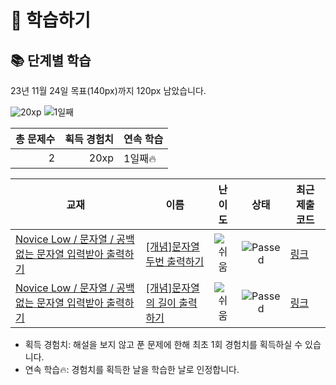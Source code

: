 # 📖 학습하기

## 📚 단계별 학습
23년 11월 24일 목표(140px)까지 120px 남았습니다.

![20xp](https://img.shields.io/badge/EXP-20xp-%235cb85c.svg?for-the-badge)
![1일째](https://img.shields.io/badge/연속학습-1일째-%23E34F26.svg?for-the-badge)

|총 문제수|획득 경험치|연속 학습|
|---:|---:|---|
2|20xp|1일째🔥|

|교재|이름|난이도|상태|최근 제출 코드|
|---|---|:---:|:---:|---|
|[Novice Low / 문자열 / 공백없는 문자열 입력받아 출력하기](https://www.codetree.ai/missions?missionId=4)|[[개념]문자열 두번 출력하기](https://www.codetree.ai/missions/4/problems/print-string-twice)|![쉬움][easy]|![Passed][passed]|[링크](https://github.com/PupCat/codetree-TILs/blob/main/231124/%EB%AC%B8%EC%9E%90%EC%97%B4%20%EB%91%90%EB%B2%88%20%EC%B6%9C%EB%A0%A5%ED%95%98%EA%B8%B0/print-string-twice.c)|
|[Novice Low / 문자열 / 공백없는 문자열 입력받아 출력하기](https://www.codetree.ai/missions?missionId=4)|[[개념]문자열의 길이 출력하기](https://www.codetree.ai/missions/4/problems/print-string's-range)|![쉬움][easy]|![Passed][passed]|[링크](https://github.com/PupCat/codetree-TILs/blob/main/231124/%EB%AC%B8%EC%9E%90%EC%97%B4%EC%9D%98%20%EA%B8%B8%EC%9D%B4%20%EC%B6%9C%EB%A0%A5%ED%95%98%EA%B8%B0/print-string's-range.c)|


* 획득 경험치: 해설을 보지 않고 푼 문제에 한해 최초 1회 경험치를 획득하실 수 있습니다.
* 연속 학습:fire:: 경험치를 획득한 날을 학습한 날로 인정합니다.










[b5]: https://img.shields.io/badge/Bronze_5-%235D3E31.svg
[b4]: https://img.shields.io/badge/Bronze_4-%235D3E31.svg
[b3]: https://img.shields.io/badge/Bronze_3-%235D3E31.svg
[b2]: https://img.shields.io/badge/Bronze_2-%235D3E31.svg
[b1]: https://img.shields.io/badge/Bronze_1-%235D3E31.svg
[s5]: https://img.shields.io/badge/Silver_5-%23394960.svg
[s4]: https://img.shields.io/badge/Silver_4-%23394960.svg
[s3]: https://img.shields.io/badge/Silver_3-%23394960.svg
[s2]: https://img.shields.io/badge/Silver_2-%23394960.svg
[s1]: https://img.shields.io/badge/Silver_1-%23394960.svg
[g5]: https://img.shields.io/badge/Gold_5-%23FFC433.svg
[g4]: https://img.shields.io/badge/Gold_4-%23FFC433.svg
[g3]: https://img.shields.io/badge/Gold_3-%23FFC433.svg
[g2]: https://img.shields.io/badge/Gold_2-%23FFC433.svg
[g1]: https://img.shields.io/badge/Gold_1-%23FFC433.svg
[p5]: https://img.shields.io/badge/Platinum_5-%2376DDD8.svg
[p4]: https://img.shields.io/badge/Platinum_4-%2376DDD8.svg
[p3]: https://img.shields.io/badge/Platinum_3-%2376DDD8.svg
[p2]: https://img.shields.io/badge/Platinum_2-%2376DDD8.svg
[p1]: https://img.shields.io/badge/Platinum_1-%2376DDD8.svg
[passed]: https://img.shields.io/badge/Passed-%23009D27.svg
[failed]: https://img.shields.io/badge/Failed-%23D24D57.svg
[easy]: https://img.shields.io/badge/쉬움-%235cb85c.svg?for-the-badge
[medium]: https://img.shields.io/badge/보통-%23FFC433.svg?for-the-badge
[hard]: https://img.shields.io/badge/어려움-%23D24D57.svg?for-the-badge
